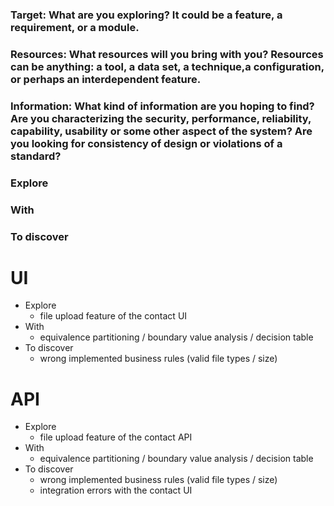 ### Target: What are you exploring? It could be a feature, a requirement, or a module.
### Resources: What resources will you bring with you? Resources can be anything: a tool, a data set, a technique,a configuration, or perhaps an interdependent feature.
### Information: What kind of information are you hoping to find? Are you characterizing the security, performance, reliability, capability, usability or some other aspect of the system? Are you looking for consistency of design or violations of a standard?

### Explore <Target>
### With <Resources>
### To discover <Information>


# UI
- Explore 
  - file upload feature of the contact UI
- With
  - equivalence partitioning / boundary value analysis / decision table
- To discover
  - wrong implemented business rules (valid file types / size)

# API
- Explore
  - file upload feature of the contact API
- With
  - equivalence partitioning / boundary value analysis / decision table
- To discover
  - wrong implemented business rules (valid file types / size) 
  - integration errors with the contact UI